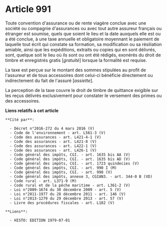 # Article 991

Toute convention d'assurance ou de rente viagère conclue avec une société ou compagnie d'assurances ou avec tout autre
assureur français ou étranger est soumise, quels que soient le lieu et la date auxquels elle est ou a été conclue, à une taxe
annuelle et obligatoire moyennant le paiement de laquelle tout écrit qui constate sa formation, sa modification ou sa
résiliation amiable, ainsi que les expéditions, extraits ou copies qui en sont délivrés, sont, quelque soit le lieu où ils
sont ou ont été rédigés, exonérés du droit de timbre et enregistrés gratis [*gratuité*] lorsque la formalité est requise.

La taxe est perçue sur le montant des sommes stipulées au profit de l'assureur et de tous accessoires dont celui-ci bénéficie
directement ou indirectement du fait de l'assuré [*assiette*].

La perception de la taxe couvre le droit de timbre de quittance exigible sur les reçus délivrés exclusivement pour constater
le versement des primes ou des accessoires.

**Liens relatifs à cet article**

	**Cité par**:

	  - Décret n°2016-272 du 4 mars 2016 (V)
	  - Code de l'environnement - art. L561-3 (V)
	  - Code des assurances - art. L421-4-1 (V)
	  - Code des assurances - art. L421-8 (V)
	  - Code des assurances - art. L422-1 (V)
	  - Code des assurances - art. L426-1 (V)
	  - Code général des impôts, CGI. - art. 1635 bis AA (V)
	  - Code général des impôts, CGI. - art. 1635 bis AD (V)
	  - Code général des impôts, CGI. - art. 1723 quindecies (V)
	  - Code général des impôts, CGI. - art. 990 I (M)
	  - Code général des impôts, CGI. - art. 998 (V)
	  - Code général des impôts, annexe 3, CGIAN3. - art. 344-0 B (VD)
	  - Code rural - art. L371-9 (M)
	  - Code rural et de la pêche maritime - art. L361-2 (V)
	  - Loi n°2009-1674 du 30 décembre 2009 - art. 5 (V)
	  - Loi n°2011-1977 du 28 décembre 2011 - art. 146 (V)
	  - Loi n°2013-1279 du 29 décembre 2013 - art. 57 (V)
	  - Livre des procédures fiscales - art. L182 (V)

	**Liens**:

	  - HISTO: EDITION 1979-07-01
